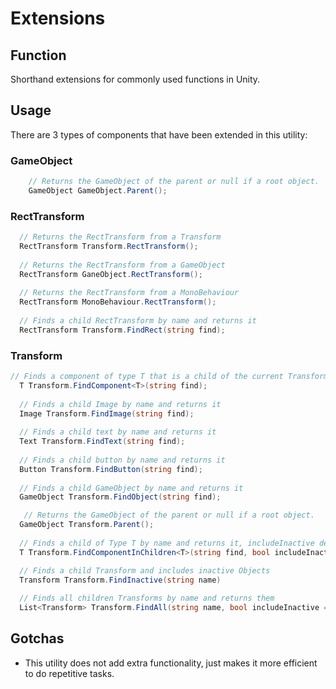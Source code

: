 # Extensions
## Function 
Shorthand extensions for commonly used functions in Unity.
## Usage
There are 3 types of components that have been extended in this utility:

### GameObject

``` c#
    // Returns the GameObject of the parent or null if a root object.
    GameObject GameObject.Parent();
```
### RectTransform

``` c#
  // Returns the RectTransform from a Transform
  RectTransform Transform.RectTransform();
  
  // Returns the RectTransform from a GameObject
  RectTransform GaneObject.RectTransform();
  
  // Returns the RectTransform from a MonoBehaviour
  RectTransform MonoBehaviour.RectTransform();
  
  // Finds a child RectTransform by name and returns it
  RectTransform Transform.FindRect(string find);
```
### Transform

``` c#
// Finds a component of type T that is a child of the current Transform and returns it
  T Transform.FindComponent<T>(string find);
  
  // Finds a child Image by name and returns it
  Image Transform.FindImage(string find);
  
  // Finds a child text by name and returns it
  Text Transform.FindText(string find);
  
  // Finds a child button by name and returns it
  Button Transform.FindButton(string find);
  
  // Finds a child GameObject by name and returns it
  GameObject Transform.FindObject(string find);

   // Returns the GameObject of the parent or null if a root object.
  GameObject Transform.Parent();
  
  // Finds a child of Type T by name and returns it, includeInactive determines in inactive objects should also be included in the search
  T Transform.FindComponentInChildren<T>(string find, bool includeInactive);

  // Finds a child Transform and includes inactive Objects
  Transform Transform.FindInactive(string name)
  
  // Finds all children Transforms by name and returns them 
  List<Transform> Transform.FindAll(string name, bool includeInactive = false)
```

## Gotchas
- This utility does not add extra functionality, just makes it more efficient to do repetitive tasks.